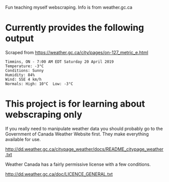 Fun teaching myself webscraping.  Info is from weather.gc.ca

Currently provides the following output
=====================

Scraped from https://weather.gc.ca/city/pages/on-127_metric_e.html

    Timmins, ON - 7:00 AM EDT Saturday 20 April 2019
    Temperature: -3°C
    Conditions: Sunny
    Humidity: 84%
    Wind: SSE 4 km/h
    Normals: High: 10°C  Low: -3°C

This project is for learning about webscraping only
============================

If you really need to manipulate weather data you should probably go to the Government of 
Canada Weather Website first. They make everything available for use.

http://dd.weather.gc.ca/citypage_weather/docs/README_citypage_weather.txt


Weather Canada has a fairly permissive license with a few conditions.


http://dd.weather.gc.ca/doc/LICENCE_GENERAL.txt
